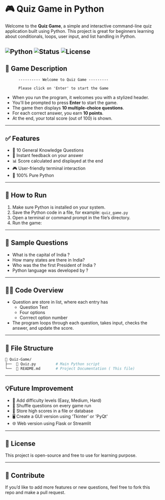 # 🎮 Quiz Game in Python

Welcome to the **Quiz Game**, a simple and interactive command-line quiz application built using Python. This project is great for beginners learning about conditionals, loops, user input, and list handling in Python.

![Python](https://img.shields.io/badge/Python-3.10+-blue?logo=python)
![Status](https://img.shields.io/badge/Status-Completed-brightgreen)
![License](https://img.shields.io/badge/License-Free-lightgrey)
---

## 🧠 Game Description


```text
      ---------- Welcome to Quiz Game ---------

      Please click on 'Enter' to start the Game
```

- When you run the program, it welcomes you with a stylized header.
- You'll be prompted to press **Enter** to start the game.
- The game then displays **10 multiple-choice questions**.
- For each correct answer, you earn **10 points**.
- At the end, your total score (out of 100) is shown.

---

## ✅ Features

- 🧩 10 General Knowledge Questions  
- 🎯 Instant feedback on your answer  
- 📊 Score calculated and displayed at the end
- 🎮 User-friendly terminal interaction  
- 🐍 100% Pure Python

---

## 🚀 How to Run

1. Make sure Python is installed on your system.
2. Save the Python code in a file, for example: `quiz_game.py`
3. Open a terminal or command prompt in the file’s directory.
4. Run the game:

---

## 🧾 Sample Questions

- What is the capital of India ?
- How many states are there in India?
- Who was the the first President of India ?
- Python language was developed by ?

---

## 🧑‍💻 Code Overview

- Question are store in list, where each entry has
    - Question Text
    - Four options
    - Corrrect option number
- The program loops through each question, takes input, checks the answer, and update the score.

---

## 📁 File Structure

```bash
📁 Quiz-Game/
├──  📄 Quiz.py         # Main Python script
└──  📄 README.md       # Project Documentation ( This file)
```

---

## 💡Future Improvement

- 🧠 Add difficulty levels (Easy, Medium, Hard)
- 🔀 Shuffle questions on every game run
- 💾 Store high scores in a file or database
- 🖥️ Create a GUI version using 'Tkinter' or 'PyQt'
- 🌐 Web version using Flask or Streamlit

---

## 📜 License

This project is open-source and free to use  for learning purpose.

---

## 🙌 Contribute
If you’d like to add more features or new questions, feel free to fork this repo and make a pull request.
